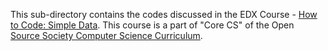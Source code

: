 This sub-directory contains the codes discussed in the EDX Course - [How to Code: Simple Data](https://www.edx.org/course/how-to-code-simple-data). 
This course is a part of "Core CS" of the Open [Source Society Computer Science Curriculum](https://github.com/ossu/computer-science).
